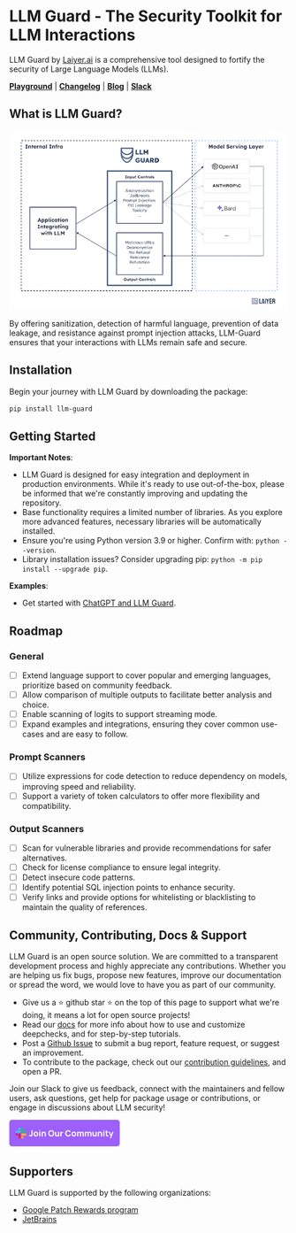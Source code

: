 # LLM Guard - The Security Toolkit for LLM Interactions

LLM Guard by [Laiyer.ai](https://laiyer.ai) is a comprehensive tool designed to fortify the security of Large Language Models (LLMs).

[**Playground**](https://huggingface.co/spaces/laiyer/llm-guard-playground) | [**Changelog**](./changelog.md) | [**Blog**](https://substack.com/@laiyer) | [**Slack**](https://join.slack.com/t/laiyerai/shared_invite/zt-28jv3ci39-sVxXrLs3rQdaN3mIl9IT~w)

## What is LLM Guard?

![LLM-Guard](./assets/flow.png)

By offering sanitization, detection of harmful language, prevention of data leakage, and resistance against prompt
injection attacks, LLM-Guard ensures that your interactions with LLMs remain safe and secure.

## Installation

Begin your journey with LLM Guard by downloading the package:

```sh
pip install llm-guard
```

## Getting Started

**Important Notes**:

- LLM Guard is designed for easy integration and deployment in production environments. While it's ready to use
  out-of-the-box, please be informed that we're constantly improving and updating the repository.
- Base functionality requires a limited number of libraries. As you explore more advanced features, necessary libraries
  will be automatically installed.
- Ensure you're using Python version 3.9 or higher. Confirm with: `python --version`.
- Library installation issues? Consider upgrading pip: `python -m pip install --upgrade pip`.

**Examples**:

- Get started with [ChatGPT and LLM Guard](https://github.com/laiyer-ai/llm-guard/blob/main/examples/openai_api.py).

## Roadmap

### General

- [ ] Extend language support to cover popular and emerging languages, prioritize based on community feedback.
- [ ] Allow comparison of multiple outputs to facilitate better analysis and choice.
- [ ] Enable scanning of logits to support streaming mode.
- [ ] Expand examples and integrations, ensuring they cover common use-cases and are easy to follow.

### Prompt Scanners

- [ ] Utilize expressions for code detection to reduce dependency on models, improving speed and reliability.
- [ ] Support a variety of token calculators to offer more flexibility and compatibility.

### Output Scanners

- [ ] Scan for vulnerable libraries and provide recommendations for safer alternatives.
- [ ] Check for license compliance to ensure legal integrity.
- [ ] Detect insecure code patterns.
- [ ] Identify potential SQL injection points to enhance security.
- [ ] Verify links and provide options for whitelisting or blacklisting to maintain the quality of references.

## Community, Contributing, Docs & Support

LLM Guard is an open source solution.
We are committed to a transparent development process and highly appreciate any contributions.
Whether you are helping us fix bugs, propose new features, improve our documentation or spread the word,
we would love to have you as part of our community.

- Give us a ⭐️ github star ⭐️ on the top of this page to support what we're doing,
  it means a lot for open source projects!
- Read our
  [docs](https://laiyer-ai.github.io/llm-guard/)
  for more info about how to use and customize deepchecks, and for step-by-step tutorials.
- Post a [Github
  Issue](https://github.com/laiyer-ai/llm-guard/issues) to submit a bug report, feature request, or suggest an improvement.
- To contribute to the package, check out our [contribution guidelines](https://github.com/laiyer-ai/llm-guard/blob/main/CONTRIBUTING.md), and open a PR.

Join our Slack to give us feedback, connect with the maintainers and fellow users, ask questions,
get help for package usage or contributions, or engage in discussions about LLM security!

<a href="https://join.slack.com/t/laiyerai/shared_invite/zt-28jv3ci39-sVxXrLs3rQdaN3mIl9IT~w"><img src="./assets/join-our-slack-community.png" width="200"></a>

## Supporters

LLM Guard is supported by the following organizations:

- [Google Patch Rewards program](https://bughunters.google.com/open-source-security/patch-rewards)
- [JetBrains](https://jb.gg/OpenSourceSupport)
